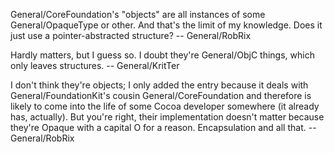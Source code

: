 

General/CoreFoundation's "objects" are all instances of some General/OpaqueType or other. And that's the limit of my knowledge. Does it just use a pointer-abstracted structure? -- General/RobRix

Hardly matters, but I guess so. I doubt they're General/ObjC things, which only leaves structures. -- General/KritTer

I don't think they're objects; I only added the entry because it deals with General/FoundationKit's cousin General/CoreFoundation and therefore is likely to come into the life of some Cocoa developer somewhere (it already has, actually). But you're right, their implementation doesn't matter because they're Opaque with a capital O for a reason. Encapsulation and all that. -- General/RobRix